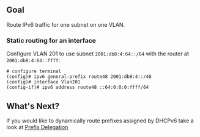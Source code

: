 ## Goal

Route IPv6 traffic for one subnet on one VLAN.

### Static routing for an interface

Configure VLAN 201 to use subnet `2001:db8:4:64::/64` with the router at `2001:db8:4:64::ffff`:

```
# configure terminal
(config)# ipv6 general-prefix route48 2001:db8:4::/48
(config)# interface Vlan201
(config-if)# ipv6 address route48 ::64:0:0:0:ffff/64
```

## What's Next?

If you would like to dynamically route prefixes assigned by DHCPv6
take a look at [Prefix Delegation](../prefix_delegation/README.md)
